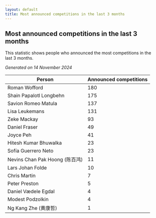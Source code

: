```yaml
---
layout: default
title: Most announced competitions in the last 3 months
---
```

## Most announced competitions in the last 3 months
This statistic shows people who announced the most competitions in the last 3 months.

*Generated on 14 November 2024*

| Person | Announced competitions |
| --- | --- |
| Roman Wofford | 180 |
| Shain Papalotl Longbehn | 175 |
| Savion Romeo Matula | 137 |
| Lisa Leukemans | 131 |
| Zeke Mackay | 93 |
| Daniel Fraser | 49 |
| Joyce Peh | 41 |
| Hitesh Kumar Bhuwalka | 23 |
| Sofía Guerrero Neto | 23 |
| Nevins Chan Pak Hoong (陈百鸿) | 11 |
| Lars Johan Folde | 10 |
| Chris Martin | 7 |
| Peter Preston | 5 |
| Daniel Vædele Egdal | 4 |
| Modest Podzolkin | 4 |
| Ng Kang Zhe (黄康哲) | 1 |
